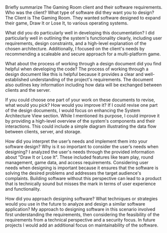 Briefly summarize The Gaming Room client and their software requirements. Who was the client? What type of software did they want you to design?
The Client is The Gaming Room. They wanted software designed to expand their game, Draw It or Lose It, to various operating systems.

What did you do particularly well in developing this documentation?
I did particularly well in outlining the system's functionality clearly, including user requirements, design constraints, and a high-level explanation of the chosen architecture. Additionally, I focused on the client's needs by recommending a scaleable and secure approach for a multi-platform game.

What about the process of working through a design document did you find helpful when developing the code?
The process of working through a design document like this is helpful because it provides a clear and well-established understanding of the project's requirements. The document also outlines key information including how data will be exchanged between clients and the server. 

If you could choose one part of your work on these documents to revise, what would you pick? How would you improve it?
If I could revise one part of the design documents, I would focus on enhancing the  System Architecture View section.  While I mentioned its purpose, I could improve it by providing a high-level overview of the system's components and their interactions. This could include a simple diagram illustrating the data flow between clients, server, and storage.

How did you interpret the user’s needs and implement them into your software design? Why is it so important to consider the user’s needs when designing?
I analyzed the user's needs through the provided information about "Draw It or Lose It". These included features like team play, round management, game data, and access requirements. Considering user needs when designing is important because it ensures that the software is solving the desired problems and addresses the target audience's complaints. Building software without this perspective can lead to a product that is technically sound but misses the mark in terms of user experience and functionality.

How did you approach designing software? What techniques or strategies would you use in the future to analyze and design a similar software application?
My approach to designing software in this scenario involved first understanding the requirements, then considering the feasibility of the requirements from a technical perspective and a security focus. In future projects I would add an additional focus on maintainability of the software.
